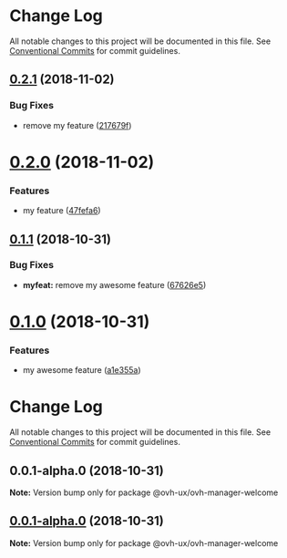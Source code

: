 # Change Log

All notable changes to this project will be documented in this file.
See [Conventional Commits](https://conventionalcommits.org) for commit guidelines.

<a name="0.2.1"></a>
## [0.2.1](https://github.com/jleveugle/manager-test/compare/@ovh-ux/ovh-manager-welcome@0.2.0...@ovh-ux/ovh-manager-welcome@0.2.1) (2018-11-02)


### Bug Fixes

* remove my feature ([217679f](https://github.com/jleveugle/manager-test/commit/217679f))




<a name="0.2.0"></a>
# [0.2.0](https://github.com/jleveugle/manager-test/compare/@ovh-ux/ovh-manager-welcome@0.1.1...@ovh-ux/ovh-manager-welcome@0.2.0) (2018-11-02)


### Features

* my feature ([47fefa6](https://github.com/jleveugle/manager-test/commit/47fefa6))




<a name="0.1.1"></a>
## [0.1.1](https://github.com/jleveugle/manager-test/compare/@ovh-ux/ovh-manager-welcome@0.1.0...@ovh-ux/ovh-manager-welcome@0.1.1) (2018-10-31)


### Bug Fixes

* **myfeat:** remove my awesome feature ([67626e5](https://github.com/jleveugle/manager-test/commit/67626e5))




<a name="0.1.0"></a>
# [0.1.0](https://github.com/jleveugle/manager-test/compare/@ovh-ux/ovh-manager-welcome@0.0.1-alpha.0...@ovh-ux/ovh-manager-welcome@0.1.0) (2018-10-31)


### Features

* my awesome feature ([a1e355a](https://github.com/jleveugle/manager-test/commit/a1e355a))




# Change Log

All notable changes to this project will be documented in this file.
See [Conventional Commits](https://conventionalcommits.org) for commit guidelines.

## 0.0.1-alpha.0 (2018-10-31)

**Note:** Version bump only for package @ovh-ux/ovh-manager-welcome





## [0.0.1-alpha.0](https://github.com/jleveugle/manager-test/compare/@ovh-ux/ovh-manager-welcome@0.0.1-alpha.0...@ovh-ux/ovh-manager-welcome@0.0.1-alpha.0) (2018-10-31)

**Note:** Version bump only for package @ovh-ux/ovh-manager-welcome
